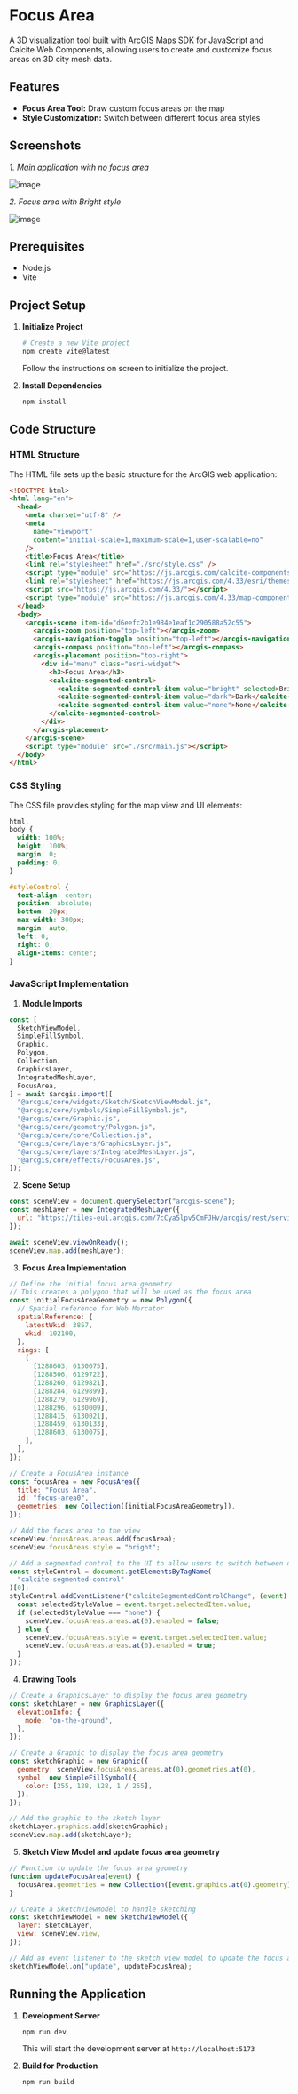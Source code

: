 # Focus Area

A 3D visualization tool built with ArcGIS Maps SDK for JavaScript and Calcite Web Components, allowing users to create and customize focus areas on 3D city mesh data.

## Features

* **Focus Area Tool:** Draw custom focus areas on the map
* **Style Customization:** Switch between different focus area styles

## Screenshots

*1. Main application with no focus area*

![image](https://github.com/user-attachments/assets/c9bf214b-90c3-4cad-bdd7-2de15976af85)

*2. Focus area with Bright style*

![image](https://github.com/user-attachments/assets/aff550d4-78ba-4355-806e-128336083a73)

## Prerequisites

* Node.js
* Vite

## Project Setup

1.  **Initialize Project**

    ```bash
    # Create a new Vite project
    npm create vite@latest
    ```

    Follow the instructions on screen to initialize the project.

2.  **Install Dependencies**

    ```bash
    npm install
    ```

## Code Structure

### HTML Structure

The HTML file sets up the basic structure for the ArcGIS web application:

```html
<!DOCTYPE html>
<html lang="en">
  <head>
    <meta charset="utf-8" />
    <meta
      name="viewport"
      content="initial-scale=1,maximum-scale=1,user-scalable=no"
    />
    <title>Focus Area</title>
    <link rel="stylesheet" href="./src/style.css" />
    <script type="module" src="https://js.arcgis.com/calcite-components/3.2.1/calcite.esm.js"></script>
    <link rel="stylesheet" href="https://js.arcgis.com/4.33/esri/themes/light/main.css" />
    <script src="https://js.arcgis.com/4.33/"></script>
    <script type="module" src="https://js.arcgis.com/4.33/map-components/"></script>
  </head>
  <body>
    <arcgis-scene item-id="d6eefc2b1e984e1eaf1c290588a52c55">
      <arcgis-zoom position="top-left"></arcgis-zoom>
      <arcgis-navigation-toggle position="top-left"></arcgis-navigation-toggle>
      <arcgis-compass position="top-left"></arcgis-compass>
      <arcgis-placement position="top-right">
        <div id="menu" class="esri-widget">
          <h3>Focus Area</h3>
          <calcite-segmented-control>
            <calcite-segmented-control-item value="bright" selected>Bright</calcite-segmented-control-item>
            <calcite-segmented-control-item value="dark">Dark</calcite-segmented-control-item>
            <calcite-segmented-control-item value="none">None</calcite-segmented-control-item>
          </calcite-segmented-control>
        </div>
      </arcgis-placement>
    </arcgis-scene>
    <script type="module" src="./src/main.js"></script>
  </body>
</html>
```

### CSS Styling

The CSS file provides styling for the map view and UI elements:

```css
html,
body {
  width: 100%;
  height: 100%;
  margin: 0;
  padding: 0;
}

#styleControl {
  text-align: center;
  position: absolute;
  bottom: 20px;
  max-width: 300px;
  margin: auto;
  left: 0;
  right: 0;
  align-items: center;
}
```

### JavaScript Implementation

1. **Module Imports**

```javascript
const [
  SketchViewModel,
  SimpleFillSymbol,
  Graphic,
  Polygon,
  Collection,
  GraphicsLayer,
  IntegratedMeshLayer,
  FocusArea,
] = await $arcgis.import([
  "@arcgis/core/widgets/Sketch/SketchViewModel.js",
  "@arcgis/core/symbols/SimpleFillSymbol.js",
  "@arcgis/core/Graphic.js",
  "@arcgis/core/geometry/Polygon.js",
  "@arcgis/core/core/Collection.js",
  "@arcgis/core/layers/GraphicsLayer.js",
  "@arcgis/core/layers/IntegratedMeshLayer.js",
  "@arcgis/core/effects/FocusArea.js",
]);
```

2. **Scene Setup**

```javascript
const sceneView = document.querySelector("arcgis-scene");
const meshLayer = new IntegratedMeshLayer({
  url: "https://tiles-eu1.arcgis.com/7cCya5lpv5CmFJHv/arcgis/rest/services/Munich_3D_Mesh_City_Mapper_2_SURE_43/SceneServer",
});

await sceneView.viewOnReady();
sceneView.map.add(meshLayer);
```

3. **Focus Area Implementation**

```javascript
// Define the initial focus area geometry
// This creates a polygon that will be used as the focus area
const initialFocusAreaGeometry = new Polygon({
  // Spatial reference for Web Mercator
  spatialReference: {
    latestWkid: 3857,
    wkid: 102100,
  },
  rings: [
    [
      [1288603, 6130075],
      [1288506, 6129722],
      [1288260, 6129821],
      [1288284, 6129899],
      [1288279, 6129969],
      [1288296, 6130009],
      [1288415, 6130021],
      [1288459, 6130133],
      [1288603, 6130075],
    ],
  ],
});

// Create a FocusArea instance
const focusArea = new FocusArea({
  title: "Focus Area",
  id: "focus-area0",
  geometries: new Collection([initialFocusAreaGeometry]),
});

// Add the focus area to the view
sceneView.focusAreas.areas.add(focusArea);
sceneView.focusAreas.style = "bright";

// Add a segmented control to the UI to allow users to switch between different focus area styles
const styleControl = document.getElementsByTagName(
  "calcite-segmented-control"
)[0];
styleControl.addEventListener("calciteSegmentedControlChange", (event) => {
  const selectedStyleValue = event.target.selectedItem.value;
  if (selectedStyleValue === "none") {
    sceneView.focusAreas.areas.at(0).enabled = false;
  } else {
    sceneView.focusAreas.style = event.target.selectedItem.value;
    sceneView.focusAreas.areas.at(0).enabled = true;
  }
});
```

4. **Drawing Tools**

```javascript
// Create a GraphicsLayer to display the focus area geometry
const sketchLayer = new GraphicsLayer({
  elevationInfo: {
    mode: "on-the-ground",
  },
});

// Create a Graphic to display the focus area geometry
const sketchGraphic = new Graphic({
  geometry: sceneView.focusAreas.areas.at(0).geometries.at(0),
  symbol: new SimpleFillSymbol({
    color: [255, 128, 128, 1 / 255],
  }),
});

// Add the graphic to the sketch layer
sketchLayer.graphics.add(sketchGraphic);
sceneView.map.add(sketchLayer);
```

5. **Sketch View Model and update focus area geometry**

```javascript
// Function to update the focus area geometry
function updateFocusArea(event) {
  focusArea.geometries = new Collection([event.graphics.at(0).geometry]);
}

// Create a SketchViewModel to handle sketching
const sketchViewModel = new SketchViewModel({
  layer: sketchLayer,
  view: sceneView.view,
});

// Add an event listener to the sketch view model to update the focus area geometry
sketchViewModel.on("update", updateFocusArea);
```

## Running the Application

1. **Development Server**

   ```bash
   npm run dev
   ```

   This will start the development server at `http://localhost:5173`

2. **Build for Production**
   ```bash
   npm run build
   ```
